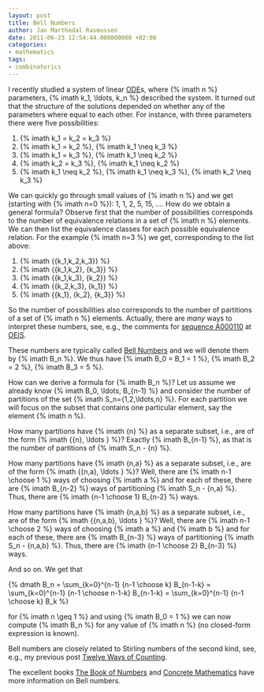 ```yaml
---
layout: post
title: Bell Numbers
author: Jan Marthedal Rasmussen
date: 2011-06-23 12:54:44.000000000 +02:00
categories:
- mathematics
tags:
- combinatorics
---
```


I recently studied a system of linear [ODE](http://en.wikipedia.org/wiki/Ordinary_differential_equation)s, where {% imath n %} parameters, {% imath k_1, \ldots, k_n %} described the system. It turned out that the structure of the solutions depended on whether any of the parameters where equal to each other. For instance, with three parameters there were five possibilities:

1. {% imath k_1 = k_2 = k_3 %}
2. {% imath k_1 = k_2 %}, {% imath k_1 \neq k_3 %}
3. {% imath k_1 = k_3 %}, {% imath k_1 \neq k_2 %}
4. {% imath k_2 = k_3 %}, {% imath k_1 \neq k_2 %}
5. {% imath k_1 \neq k_2 %}, {% imath k_1 \neq k_3 %}, {% imath k_2 \neq k_3 %}

We can quickly go through small values of {% imath n %} and we get (starting with {% imath n=0 %}): 1, 1, 2, 5, 15, &#8230;. How do we obtain a general formula?<span></span> Observe first that the number of possibilities corresponds to the number of equivalence relations in a set of {% imath n %} elements. We can then list the equivalence classes for each possible equivalence relation. For the example {% imath n=3 %} we get, corresponding to the list above:

1. {% imath \{\{k_1,k_2,k_3\}\} %}
2. {% imath \{\{k_1,k_2\}, \{k_3\}\} %}
3. {% imath \{\{k_1,k_3\}, \{k_2\}\} %}
4. {% imath \{\{k_2,k_3\}, \{k_1\}\} %}
5. {% imath \{\{k_1\}, \{k_2\}, \{k_3\}\} %}

So the number of possibilities also corresponds to the number of partitions of a set of {% imath n %} elements. Actually, there are *many* ways to interpret these numbers, see, e.g., the comments for [sequence A000110](http://oeis.org/A000110) at [OEIS](http://oeis.org).

These numbers are typically called [Bell Numbers](http://en.wikipedia.org/wiki/Bell_number) and we will denote them by {% imath B_n %}. We thus have {% imath B_0 = B_1 = 1 %}, {% imath B_2 = 2 %}, {% imath B_3 = 5 %}.

How can we derive a formula for {% imath B_n %}? Let us assume we already know {% imath B_0, \ldots, B_{n-1} %} and consider the number of partitions of the set {% imath S_n=\{1,2,\ldots,n\} %}. For each partition we will focus on the subset that contains one particular element, say the element {% imath n %}.

How many partitions have {% imath \{n\} %} as a separate subset, i.e., are of the form {% imath \{\{n\}, \ldots \} %}? Exactly {% imath B_{n-1} %}, as that is the number of partitions of {% imath S_n - \{n\} %}.

How many partitions have {% imath \{n,a\} %} as a separate subset, i.e., are of the form {% imath \{\{n,a\}, \ldots \} %}? Well, there are {% imath n-1 \choose 1 %} ways of choosing {% imath a %} and for each of these, there are {% imath B_{n-2} %} ways of partitioning {% imath S_n - \{n,a\} %}. Thus, there are {% imath {n-1 \choose 1} B_{n-2} %} ways.

How many partitions have {% imath \{n,a,b\} %} as a separate subset, i.e., are of the form {% imath \{\{n,a,b\}, \ldots \} %}? Well, there are {% imath n-1 \choose 2 %} ways of choosing {% imath a %} and {% imath b %} and for each of these, there are {% imath B_{n-3} %} ways of partitioning {% imath S_n - \{n,a,b\} %}. Thus, there are {% imath {n-1 \choose 2} B_{n-3} %} ways.

And so on. We get that

{% dmath B_n = \sum_{k=0}^{n-1} {n-1 \choose k} B_{n-1-k} = \sum_{k=0}^{n-1} {n-1 \choose n-1-k} B_{n-1-k} = \sum_{k=0}^{n-1} {n-1 \choose k} B_k %}

for {% imath n \geq 1 %} and using {% imath B_0 = 1 %} we can now compute {% imath B_n %} for any value of {% imath n %} (no closed-form expression is known).

Bell numbers are closely related to Stirling numbers of the second kind, see, e.g., my previous post [Twelve Ways of Counting](/2008/12/twelve-ways-of-counting.html).

The excellent books <a href="{% amazon conway-guy %}">The Book of Numbers</a> and <a href="{% amazon concrete %}">Concrete Mathematics</a> have more information on Bell numbers.

